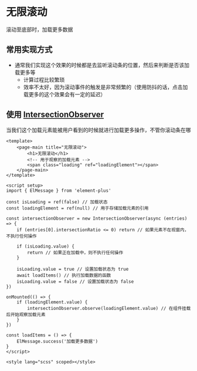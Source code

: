 # 无限滚动
滚动至底部时，加载更多数据

## 常用实现方式
- 通常我们实现这个效果的时候都是去监听滚动条的位置，然后来判断是否该加载更多等
  - 计算过程比较繁琐
  - 效率不太好，因为滚动事件的触发是非常频繁的（使用防抖的话，点击加载更多的这个效果会有一定的延迟）

## 使用 [IntersectionObserver](https://developer.mozilla.org/zh-CN/docs/Web/API/IntersectionObserver)
当我们这个加载元素能被用户看到的时候就进行加载更多操作，不管你滚动条在哪
```vue
<template>
	<page-main title="无限滚动">
		<h1>无限滚动</h1>
		<!-- 用于观察的加载元素 -->
		<span class="loading" ref="loadingElement"></span>
	</page-main>
</template>

<script setup>
import { ElMessage } from 'element-plus'

const isLoading = ref(false) // 加载状态
const loadingElement = ref(null) // 用于存储加载元素的引用

const intersectionObserver = new IntersectionObserver(async (entries) => {
	if (entries[0].intersectionRatio <= 0) return // 如果元素不在视窗内，不执行任何操作

	if (isLoading.value) {
		return // 如果正在加载中，则不执行任何操作
	}

	isLoading.value = true // 设置加载状态为 true
	await loadItems() // 执行加载数据的函数
	isLoading.value = false // 设置加载状态为 false
})

onMounted(() => {
	if (loadingElement.value) {
		intersectionObserver.observe(loadingElement.value) // 在组件挂载后开始观察加载元素
	}
})

const loadItems = () => {
	ElMessage.success('加载更多数据')
}
</script>

<style lang="scss" scoped></style>
```
